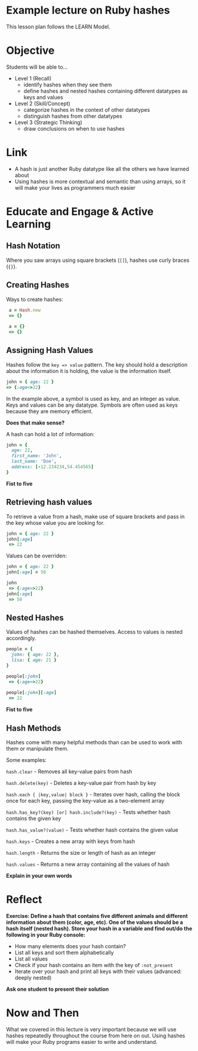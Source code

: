 Example lecture on Ruby hashes
======================

This lesson plan follows the LEARN Model.

# Objective
Students will be able to...
- Level 1 (Recall)
  - identify hashes when they see them
  - define hashes and nested hashes containing different datatypes as keys and values
- Level 2 (Skill/Concept)
  - categorize hashes in the context of other datatypes
  - distinguish hashes from other datatypes
- Level 3 (Strategic Thinking)
  - draw conclusions on when to use hashes

# Link
- A hash is just another Ruby datatype like all the others we have learned about
- Using hashes is more contextual and semantic than using arrays, so it will make your lives as programmers much easier

# Educate and Engage & Active Learning
## Hash Notation

Where you saw arrays using square brackets (`[]`), hashes use curly braces (`{}`).

## Creating Hashes
Ways to create hashes:

```ruby
 a = Hash.new
 => {}
 
 a = {}
 => {}
```

## Assigning Hash Values

Hashes follow the `key => value` pattern. The key should hold a description about the information it is holding, the value is the information itself.

```ruby
john = { age: 22 }
=> {:age=>22}
```

In the example above, a symbol is used as key, and an integer as value. Keys and values can be any datatype. Symbols are often used as keys because they are memory efficient.

**Does that make sense?**

A hash can hold a lot of information:

```ruby
john = {
  age: 22,
  first_name: 'John',
  last_name: 'Doe',
  address: [-12.234234,54.454565]
}
```

**Fist to five**

## Retrieving hash values

To retrieve a value from a hash, make use of square brackets and pass in the key whose value you are looking for.

```ruby
john = { age: 22 }
john[:age]
 => 22
```

Values can be overriden:

```ruby
john = { age: 22 }
john[:age] = 50

john
 => {:age=>22}
john[:age]
 => 50
```

## Nested Hashes

Values of hashes can be hashed themselves. Access to values is nested accordingly.

```ruby
people = {
  john: { age: 22 },
  lisa: { age: 21 }
}

people[:john]
 => {:age=>22}
 
people[:john][:age]
 => 22
```

**Fist to five**

## Hash Methods
Hashes come with many helpful methods than can be used to work with them or manipulate them.

Some examples:

`hash.clear` - Removes all key-value pairs from hash

`hash.delete(key)` - Deletes a key-value pair from hash by key

`hash.each { |key,value| block }` - Iterates over hash, calling the block once for each key, passing the key-value as a two-element array

`hash.has_key?(key) [or] hash.include?(key)` - Tests whether hash contains the given key

`hash.has_value?(value)` - Tests whether hash contains the given value

`hash.keys` - Creates a new array with keys from hash

`hash.length` - Returns the size or length of hash as an integer

`hash.values` - Returns a new array containing all the values of hash

**Explain in your own words**

# Reflect
**Exercise: Define a hash that contains five different animals and different information about them (color, age, etc). One of the values should be a hash itself (nested hash). Store your hash in a variable and find out/do the following in your Ruby console:**

- How many elements does your hash contain?
- List all keys and sort them alphabetically
- List all values
- Check if your hash contains an item with the key of `:not_present`
- Iterate over your hash and print all keys with their values (advanced: deeply nested)

**Ask one student to present their solution**

# Now and Then
What we covered in this lecture is very important because we will use hashes repeatedly throughout the course from here on out. Using hashes will make your Ruby programs easier to write and understand.
